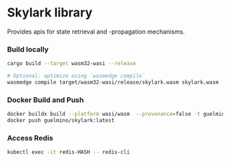 # Skylark library
Provides apis for state retrieval and -propagation mechanisms. 

### Build locally
```bash
cargo build --target wasm32-wasi --release

# Optional: optimize using `wasmedge compile`
wasmedge compile target/wasm32-wasi/release/skylark.wasm skylark.wasm
```
### Docker Build and Push
```bash
docker buildx build --platform wasi/wasm  --provenance=false -t guelmino/skylark:latest .
docker push guelmino/skylark:latest
```

### Access Redis
```bash
kubectl exec -it redis-HASH -- redis-cli
```


